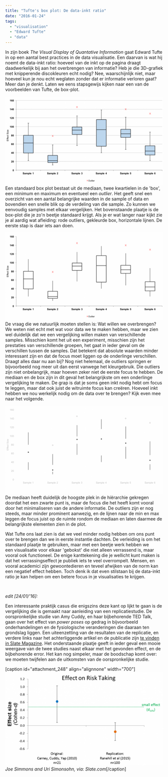 ```yaml
---
title: "Tufte's box plot: De data-inkt ratio"
date: "2016-01-24"
tags: 
  - "visualisation"
  - "Edward Tufte"
  - "data"
---
```


In zijn boek _The Visual Display of Quantative Information_ gaat Edward Tufte in op een aantal best practices in de data visualisatie. Een daarvan is wat hij noemt de data-inkt ratio: hoeveel van de inkt op de pagina draagt daadwerkelijk bij aan het overbrengen van informatie? Heb je die 3D-grafiek met knipperende discokleuren echt nodig? Nee, waarschijnlijk niet, maar hoeveel kun je nou echt weglaten zonder dat er informatie verloren gaat? Meer dan je denkt. Laten we eens stapsgewijs kijken naar een van de voorbeelden van Tufte, de box-plot.

[![Box plot 1](images/boxplot1-1024x568.png)](http://www.dumkydewilde.nl/wp-content/uploads/2016/01/boxplot1.png)Een standaard box plot bestaat uit de mediaan, twee kwartielen in de 'box', een minimum en maximum en eventueel een _outlier_. Het geeft snel een overzicht van een aantal belangrijke waarden in de sample of data en bovendien een snelle blik op de verdeling van die sample. Zo kunnen we eenvoudig samples met elkaar vergelijken. Het bovenstaande plaatje is de box-plot die je zo'n beetje standaard krijgt. Als je er wat langer naar kijkt zie je al aardig wat afleiding: rode outliers, gekleurde box, horizontale lijnen. De eerste stap is daar iets aan doen.

[![boxplot2](images/boxplot2-1024x568.png)](http://www.dumkydewilde.nl/wp-content/uploads/2016/01/boxplot2.png)De vraag die we natuurlijk moeten stellen is: Wat willen we overbrengen? We weten niet echt met wat voor data we te maken hebben, maar we zien wel duidelijk dat we een vergelijking willen maken van verschillende samples. Misschien komt het uit een experiment, misschien zijn het prestaties van verschillende groepen, het gaat in ieder geval om de verschillen tussen de samples. Dat betekent dat absolute waarden minder interessant zijn en dat de focus moet liggen op de onderlinge verschillen. Draagt alles daar nu aan bij? Nog niet helemaal, de outliers springen er bijvoorbeeld nog meer uit dan eerst vanwege het kleurgebruik. Die outliers zijn niet onbelangrijk, maar hoeven zeker niet de eerste focus te hebben. De mediaan en de box zijn in dit geval het belangrijkste om een onderlinge vergelijking te maken. De grap is dat je soms geen inkt nodig hebt om focus te leggen, maar dat ook juist de witruimte focus kan creëren. Hoeveel inkt hebben we nou werkelijk nodig om de data over te brengen? Kijk even mee naar het volgende.

[![boxplot3](images/boxplot3-1024x568.png)](http://www.dumkydewilde.nl/wp-content/uploads/2016/01/boxplot3.png)De mediaan heeft duidelijk de hoogste plek in de hiërarchie gekregen doordat het een zwarte punt is, maar de focus die het heeft komt vooral door het minimaliseren van de andere informatie. De outliers zijn er nog steeds, maar minder prominent aanwezig, en de lijnen naar de min en max leggen de focus juist op de ruimte rondom de mediaan en laten daarmee de belangrijkste elementen zien in de plot.

Wat Tufte ons laat zien is dat we veel minder nodig hebben om ons punt over te brengen dan we in eerste instantie dachten. De verleiding is om het standaard plaatje te gebruiken, maar met een beetje werk hebben we een visualisatie voor elkaar 'gebokst' die niet alleen verrassend is, maar vooral ook functioneel. De enige kanttekening die je wellicht kunt maken is dat het verrassingseffect je publiek iets te veel overrompelt. Mensen, en vooral academici zijn gewoontedieren en teveel afwijken van de norm kan een negatief effect hebben. Toch denk ik dat even stilstaan bij de data-inkt ratio je kan helpen om een betere focus in je visualisaties te krijgen.

 

_edit \[24/01/'16\]:_

Een interessante praktijk casus die enigszins deze kant op lijkt te gaan is de vergelijking die is gemaakt naar aanleiding van een replicatiestudie. De oorspronkelijke studie van Amy Cuddy, en haar bijbehorende TED Talk, gaan over het effect van _power poses_ op gedrag in bijvoorbeeld onderhandelingen en de fysiologische veranderingen die daaraan ten grondslag liggen. Een uiteenzetting van de resultaten van de replicatie, en verdere links naar het achterliggende artikel en de publicatie zijn [te vinden in Slate Magazine](http://www.slate.com/articles/health_and_science/science/2016/01/amy_cuddy_s_power_pose_research_is_the_latest_example_of_scientific_overreach.html). Het onderstaande plaatje geeft in ieder geval een mooie weergave van de twee studies naast elkaar met het gevonden effect, en de bijbehorende error. Het kan nog simpeler, maar de boodschap komt over: we moeten twijfelen aan de uitkomsten van de oorspronkelijke studie.

\[caption id="attachment\_248" align="alignnone" width="700"\][![3-risk](images/3-risk-1024x606.png)](http://www.slate.com/articles/health_and_science/science/2016/01/amy_cuddy_s_power_pose_research_is_the_latest_example_of_scientific_overreach.html) _Joe Simmons and Uri Simonsohn, via: Slate.com_\[/caption\]
